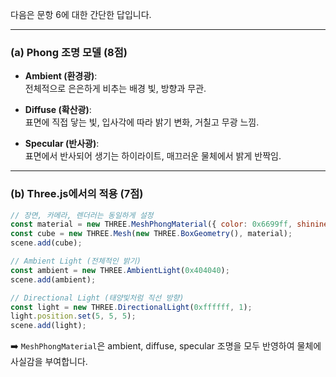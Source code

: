 다음은 문항 6에 대한 간단한 답입니다.

---

### (a) **Phong 조명 모델** (8점)

- **Ambient (환경광)**:  
  전체적으로 은은하게 비추는 배경 빛, 방향과 무관.

- **Diffuse (확산광)**:  
  표면에 직접 닿는 빛, 입사각에 따라 밝기 변화, 거칠고 무광 느낌.

- **Specular (반사광)**:  
  표면에서 반사되어 생기는 하이라이트, 매끄러운 물체에서 밝게 반짝임.

---

### (b) **Three.js에서의 적용** (7점)

```javascript
// 장면, 카메라, 렌더러는 동일하게 설정
const material = new THREE.MeshPhongMaterial({ color: 0x6699ff, shininess: 100 });
const cube = new THREE.Mesh(new THREE.BoxGeometry(), material);
scene.add(cube);

// Ambient Light (전체적인 밝기)
const ambient = new THREE.AmbientLight(0x404040);
scene.add(ambient);

// Directional Light (태양빛처럼 직선 방향)
const light = new THREE.DirectionalLight(0xffffff, 1);
light.position.set(5, 5, 5);
scene.add(light);
```

➡️ `MeshPhongMaterial`은 ambient, diffuse, specular 조명을 모두 반영하여 물체에 사실감을 부여합니다.
